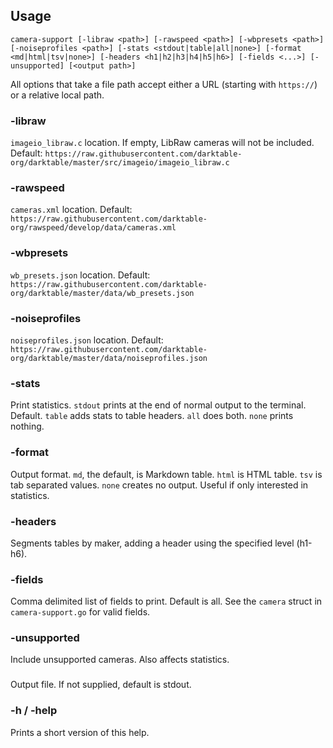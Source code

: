 ## Usage

`camera-support [-libraw <path>] [-rawspeed <path>] [-wbpresets <path>] [-noiseprofiles <path>] [-stats <stdout|table|all|none>] [-format <md|html|tsv|none>] [-headers <h1|h2|h3|h4|h5|h6>] [-fields <...>] [-unsupported] [<output path>]`

All options that take a file path accept either a URL (starting with `https://`) or a relative local path.

### -libraw
  
`imageio_libraw.c` location. If empty, LibRaw cameras will not be included.
Default: `https://raw.githubusercontent.com/darktable-org/darktable/master/src/imageio/imageio_libraw.c`
  
### -rawspeed

`cameras.xml` location.
Default: `https://raw.githubusercontent.com/darktable-org/rawspeed/develop/data/cameras.xml`

### -wbpresets

`wb_presets.json` location.
Default: `https://raw.githubusercontent.com/darktable-org/darktable/master/data/wb_presets.json`

### -noiseprofiles

`noiseprofiles.json` location.
Default: `https://raw.githubusercontent.com/darktable-org/darktable/master/data/noiseprofiles.json`
  
### -stats

Print statistics.
`stdout` prints at the end of normal output to the terminal. Default.
`table` adds stats to table headers.
`all` does both.
`none` prints nothing.

### -format

Output format.
`md`, the default, is Markdown table.
`html` is HTML table.
`tsv` is tab separated values.
`none` creates no output. Useful if only interested in statistics.
  
### -headers
  
Segments tables by maker, adding a header using the specified level (h1-h6).
  
### -fields

Comma delimited list of fields to print. Default is all.
See the `camera` struct in `camera-support.go` for valid fields.

### -unsupported

Include unsupported cameras. Also affects statistics.

### <output path>

Output file. If not supplied, default is stdout.

### -h / -help

Prints a short version of this help.
